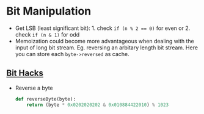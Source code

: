 # Bit Manipulation

- Get LSB (least significant bit): 1. check `if (n % 2 == 0)` for even or 2. check `if (n & 1)` for odd
- Memoization could become more advantageous when dealing with the input of long bit stream. Eg. reversing an arbitary length bit stream. Here you can store each `byte->reversed` as cache.

## [Bit Hacks](http://graphics.stanford.edu/~seander/bithacks.html)

- Reverse a byte
    ```python
    def reverseByte(byte):
        return (byte * 0x0202020202 & 0x010884422010) % 1023
    ```
